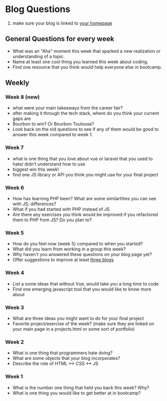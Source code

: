 # Blog Questions

1. make sure your blog is linked to [your homepage](https://github.com/bootcamp-s19/Resources/blob/master/everyones_blogs.md)

## General Questions for every week
* What was an "Aha" moment this week that sparked a new realization or understanding of a topic.
* Name at least one cool thing you learned this week about coding.
* Find one resource that you think would help everyone else in bootcamp.

## Weekly  

### Week 8 (new)
* what were your main takeaways from the career fair?
* after making it through the tech stack, where do you think your current gaps are
* Bourbon to win? Or Bourbon Toulouse?
* Look back on the old questions to see if any of them would be good to answer this week compared to week 1.

### Week 7
* what is one thing that you love about vue or laravel that you used to hate/ didn't understand how to use
* biggest win this week!
* find one JS library or API you think you might use for your final project

### Week 6
* How has learning PHP been? What are some similartities you can see with JS; differences? 
* What if you had started with PHP instead of JS
* Are there any exercises you think would be improved if you refactored them to PHP from JS? Do you plan to?

### Week 5
* How do you feel now (week 5) compared to when you started?
* What did you learn from working in a group this week?
* Why haven't you answered these questions on your blog page yet?
* Offer suggestions to improve at least [three blogs](https://github.com/bootcamp-s19/Resources/blob/master/everyones_blogs.md)

### Week 4
* List a some ideas that without Vue, would take you a long time to code
* Find one emerging javascript tool that you would like to know more about

### Week 3
* What are three ideas you might want to do for your final project
* Favorite project/exercise of the week? (make sure they are linked on your main page in a projects.html or some sort of portfolio)

### Week 2
* What is one thing that programmers hate doing?
* What are some objects that your blog incorporates?
* Describe the role of HTML <-> CSS <-> JS
  
### Week 1
* What is the number one thing that held you back this week? Why?
* What is one thing you would like to get better at in bootcamp?
